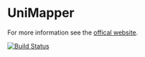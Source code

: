 UniMapper
=========

For more information see the [offical website](http://unimapper.github.io).

[![Build Status](https://secure.travis-ci.org/unimapper/unimapper.png?branch=master)](http://travis-ci.org/unimapper/unimapper)
